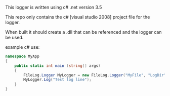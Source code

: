 This logger is written using c# .net version 3.5

This repo only contains the c# [visual studio 2008] project file for the logger.

When built it should create a .dll that can be referenced and the logger can be used.

example c# use:

```c#
namespace MyApp
{
	public static int main (string[] args)
	{
		FileLog.Logger MyLogger = new FileLog.Logger("MyFile", "LogDir");
		MyLogger.Log("Test log line");
	}
}
```